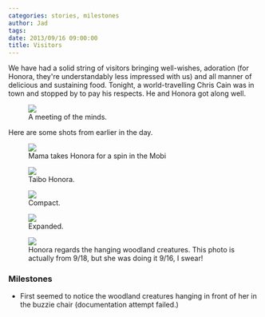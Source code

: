 ```yaml
---
categories: stories, milestones 
author: Jad
tags: 
date: 2013/09/16 09:00:00
title: Visitors
---
```


We have had a solid string of visitors bringing well-wishes, adoration (for Honora, they're understandably less impressed with us) and all manner of delicious and sustaining food.  Tonight, a world-travelling Chris Cain was in town and stopped by to pay his respects.  He and Honora got along well.

<figure>
<img src="/img/2013/09/16/img_3201_medium.jpg" />
<figcaption>A meeting of the minds.</figcaption>
</figure>

Here are some shots from earlier in the day.

<figure>
<img src="/img/2013/09/16/img_3199_medium.jpg" />
<figcaption>Mama takes Honora for a spin in the Mobi</figcaption>
</figure>

<figure>
<img src="/img/2013/09/16/img_2706_medium.jpg" />
<figcaption>Taibo Honora.</figcaption>
</figure>

<figure>
<img src="/img/2013/09/16/img_3193_medium.jpg" />
<figcaption>Compact.</figcaption>
</figure>

<figure>
<img src="/img/2013/09/16/img_3197_medium.jpg" />
<figcaption>Expanded.</figcaption>
</figure>

<figure>
<img src="/img/2013/09/18/img_3243_medium.jpg" />
<figcaption>Honora regards the hanging woodland creatures.  This photo is actually from 9/18, but she was doing it 9/16, I swear!</figcaption>
</figure>

### Milestones
* First seemed to notice the woodland creatures hanging in front of her in the buzzie chair (documentation attempt failed.)

